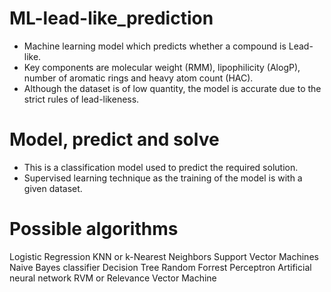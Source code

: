 # ML-lead-like_prediction
- Machine learning model which predicts whether a compound is Lead-like.
- Key components are molecular weight (RMM), lipophilicity (AlogP), number of aromatic rings and heavy atom count (HAC).
- Although the dataset is of low quantity, the model is accurate due to the strict rules of lead-likeness.


# Model, predict and solve
- This is a classification model used to predict the required solution. 
- Supervised learning technique as the training of the model is with a given dataset. 

# Possible algorithms
Logistic Regression
KNN or k-Nearest Neighbors
Support Vector Machines
Naive Bayes classifier
Decision Tree
Random Forrest
Perceptron
Artificial neural network
RVM or Relevance Vector Machine
